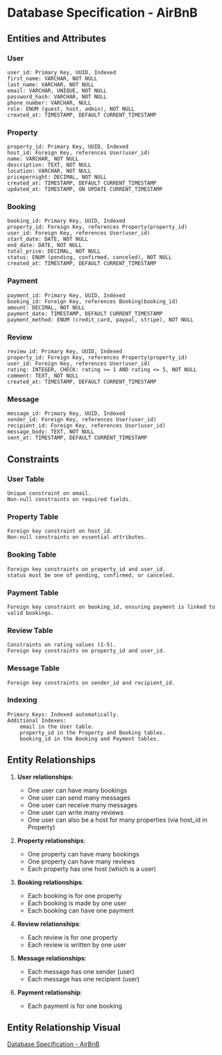 # Database Specification - AirBnB
## Entities and Attributes
### User

    user_id: Primary Key, UUID, Indexed
    first_name: VARCHAR, NOT NULL
    last_name: VARCHAR, NOT NULL
    email: VARCHAR, UNIQUE, NOT NULL
    password_hash: VARCHAR, NOT NULL
    phone_number: VARCHAR, NULL
    role: ENUM (guest, host, admin), NOT NULL
    created_at: TIMESTAMP, DEFAULT CURRENT_TIMESTAMP

### Property

    property_id: Primary Key, UUID, Indexed
    host_id: Foreign Key, references User(user_id)
    name: VARCHAR, NOT NULL
    description: TEXT, NOT NULL
    location: VARCHAR, NOT NULL
    pricepernight: DECIMAL, NOT NULL
    created_at: TIMESTAMP, DEFAULT CURRENT_TIMESTAMP
    updated_at: TIMESTAMP, ON UPDATE CURRENT_TIMESTAMP

### Booking

    booking_id: Primary Key, UUID, Indexed
    property_id: Foreign Key, references Property(property_id)
    user_id: Foreign Key, references User(user_id)
    start_date: DATE, NOT NULL
    end_date: DATE, NOT NULL
    total_price: DECIMAL, NOT NULL
    status: ENUM (pending, confirmed, canceled), NOT NULL
    created_at: TIMESTAMP, DEFAULT CURRENT_TIMESTAMP

### Payment

    payment_id: Primary Key, UUID, Indexed
    booking_id: Foreign Key, references Booking(booking_id)
    amount: DECIMAL, NOT NULL
    payment_date: TIMESTAMP, DEFAULT CURRENT_TIMESTAMP
    payment_method: ENUM (credit_card, paypal, stripe), NOT NULL

### Review

    review_id: Primary Key, UUID, Indexed
    property_id: Foreign Key, references Property(property_id)
    user_id: Foreign Key, references User(user_id)
    rating: INTEGER, CHECK: rating >= 1 AND rating <= 5, NOT NULL
    comment: TEXT, NOT NULL
    created_at: TIMESTAMP, DEFAULT CURRENT_TIMESTAMP

### Message

    message_id: Primary Key, UUID, Indexed
    sender_id: Foreign Key, references User(user_id)
    recipient_id: Foreign Key, references User(user_id)
    message_body: TEXT, NOT NULL
    sent_at: TIMESTAMP, DEFAULT CURRENT_TIMESTAMP

## Constraints
### User Table

    Unique constraint on email.
    Non-null constraints on required fields.

### Property Table

    Foreign key constraint on host_id.
    Non-null constraints on essential attributes.

### Booking Table

    Foreign key constraints on property_id and user_id.
    status must be one of pending, confirmed, or canceled.

### Payment Table

    Foreign key constraint on booking_id, ensuring payment is linked to valid bookings.

### Review Table

    Constraints on rating values (1-5).
    Foreign key constraints on property_id and user_id.

### Message Table

    Foreign key constraints on sender_id and recipient_id.

### Indexing

    Primary Keys: Indexed automatically.
    Additional Indexes:
        email in the User table.
        property_id in the Property and Booking tables.
        booking_id in the Booking and Payment tables.

## Entity Relationships
1. **User relationships**:
   - One user can have many bookings
   - One user can send many messages
   - One user can receive many messages
   - One user can write many reviews
   - One user can also be a host for many properties (via host_id in Property)

2. **Property relationships**:
   - One property can have many bookings
   - One property can have many reviews
   - Each property has one host (which is a user)

3. **Booking relationships**:
   - Each booking is for one property
   - Each booking is made by one user
   - Each booking can have one payment

4. **Review relationships**:
   - Each review is for one property
   - Each review is written by one user

5. **Message relationships**:
   - Each message has one sender (user)
   - Each message has one recipient (user)

6. **Payment relationship**:
   - Each payment is for one booking

## Entity Relationship Visual

[Database Specification - AirBnB](https://github.com/AgnesNM/airbnb-clone-project/blob/main/ERD/Database%20Specification%20-%20AirBnB.drawio(1).png)
